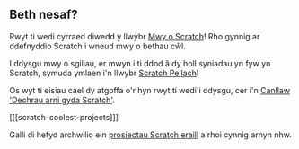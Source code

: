 ## Beth nesaf?

Rwyt ti wedi cyrraed diwedd y llwybr [Mwy o Scratch](https://projects.raspberrypi.org/en/pathways/more-scratch)! Rho gynnig ar ddefnyddio Scratch i wneud mwy o bethau cŵl.

I ddysgu mwy o sgiliau, er mwyn i ti ddod â dy holl syniadau yn fyw yn Scratch, symuda ymlaen i'n llwybr [Scratch Pellach](https://projects.raspberrypi.org/en/pathways/further-scratch)!

Os wyt ti eisiau cael dy atgoffa o'r hyn rwyt ti wedi'i ddysgu, cer i'n [Canllaw 'Dechrau arni gyda Scratch'](https://projects.raspberrypi.org/en/projects/getting-started-scratch).

[[[scratch-coolest-projects]]]

Galli di hefyd archwilio ein [prosiectau Scratch eraill](https://projects.raspberrypi.org/en/projects?software%5B%5D=scratch&curriculum%5B%5D=%201) a rhoi cynnig arnyn nhw.

